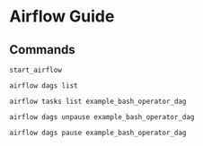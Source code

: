 # Airflow Guide

## Commands

```
start_airflow

airflow dags list

airflow tasks list example_bash_operator_dag

airflow dags unpause example_bash_operator_dag

airflow dags pause example_bash_operator_dag
```
